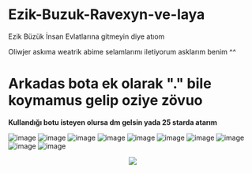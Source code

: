 # Ezik-Buzuk-Ravexyn-ve-laya
Ezik Büzük İnsan Evlatlarına gitmeyin diye atıom

Oliwjer askıma weatrik abime selamlarımı iletiyorum asklarım benim ^^

# Arkadas bota ek olarak "." bile koymamus gelip oziye zövuo 

__Kullandığı botu isteyen olursa dm gelsin yada 25 starda atarım__

![image](https://cdn.discordapp.com/attachments/1063078909194801163/1077967911714566276/image.png)
![image](https://cdn.discordapp.com/attachments/1063078909194801163/1077969550424936469/image.png)
![image](https://cdn.discordapp.com/attachments/1063079038618456104/1077622251110809770/image.png)
![image](https://cdn.discordapp.com/attachments/1063078909194801163/1077968649685569649/image.png)
![image](https://cdn.discordapp.com/attachments/1063078909194801163/1077968854325669948/image.png)
![image](https://cdn.discordapp.com/attachments/1063078909194801163/1077969020508180570/image.png)
![image](https://cdn.discordapp.com/attachments/1063078909194801163/1077969239585071124/image.png)
![image](https://cdn.discordapp.com/attachments/1063078909194801163/1077969752099667979/image.png)
![image](https://cdn.discordapp.com/attachments/1063078909194801163/1077970139976323143/image.png)
![image](https://cdn.discordapp.com/attachments/1063079038618456104/1077633661769351178/image.png)


<p align="center">
  <samp>
    <img src="https://komarev.com/ghpvc/?username=Kahperengi">
  </samp>
</p>
